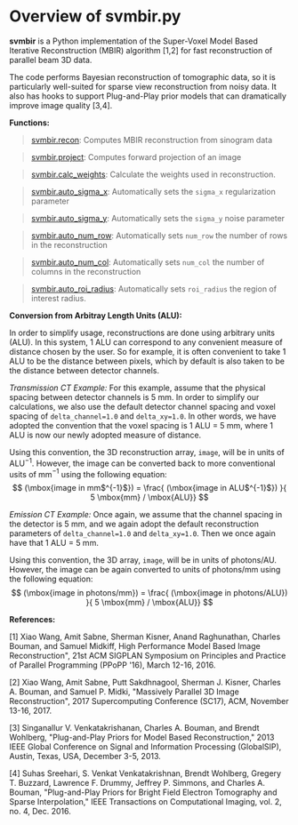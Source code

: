 # Overview of svmbir.py

**svmbir** is a Python implementation of the Super-Voxel Model Based Iterative Reconstruction (MBIR) algorithm [1,2] for fast reconstruction of parallel beam 3D data.

The code performs Bayesian reconstruction of tomographic data, so it is particularly well-suited for sparse view reconstruction from noisy data. It also has hooks to support Plug-and-Play prior models that can dramatically improve image quality [3,4]. 

**Functions:**

>[svmbir.recon](./svmbir.recon.md): Computes MBIR reconstruction from sinogram data

>[svmbir.project](./svmbir.project.md): Computes forward projection of an image

>[svmbir.calc\_weights](./svmbir.calc\_weights.md): Calculate the weights used in reconstruction.
>

>[svmbir.auto\_sigma\_x](./svmbir.auto\_sigma\_x.md): Automatically sets the ``sigma_x`` regularization parameter

>[svmbir.auto\_sigma\_y](./svmbir.auto\_sigma\_y.md): Automatically sets the ``sigma_y`` noise parameter

>[svmbir.auto\_num\_row](./svmbir.auto\_num\_row.md): Automatically sets ``num_row`` the number of rows in the reconstruction

>[svmbir.auto\_num\_col](./svmbir.auto\_num\_col.md): Automatically sets ``num_col`` the number of columns in the reconstruction

>[svmbir.auto\_roi\_radius](./svmbir.auto\_roi\_radius.md): Automatically sets ``roi_radius`` the region of interest radius.


**Conversion from Arbitray Length Units (ALU):**

In order to simplify usage, reconstructions are done using arbitrary units (ALU). In this system, 1 ALU can correspond to any convenient measure of distance chosen by the user. So for example, it is often convenient to take 1 ALU to be the distance between pixels, which by default is also taken to be the distance between detector channels.


_Transmission CT Example:_ For this example, assume that the physical spacing between detector channels is 5 mm. In order to simplify our calculations, we also use the default detector channel spacing and voxel spacing of ``delta_channel=1.0`` and ``delta_xy=1.0``. In other words, we have adopted the convention that the voxel spacing is 1 ALU = 5 mm, where 1 ALU is now our newly adopted measure of distance.

Using this convention, the 3D reconstruction array, ``image``, will be in units of ALU$^{-1}$. However, the image can be converted back to more conventional usits of mm$^{-1}$ using the following equation:
$$
(\mbox{image in mm$^{-1}$}) = \frac{ (\mbox{image in ALU$^{-1}$}) }{ 5 \mbox{mm} / \mbox{ALU}}
$$

_Emission CT Example:_ Once again, we assume that the channel spacing in the detector is 5 mm, and we again adopt the default reconstruction parameters of ``delta_channel=1.0`` and ``delta_xy=1.0``. Then we once again have that 1 ALU = 5 mm. 

Using this convention, the 3D array, ``image``, will be in units of photons/AU. However, the image can be again converted to units of photons/mm using the following equation:
$$
(\mbox{image in photons/mm}) = \frac{ (\mbox{image in photons/ALU}) }{ 5 \mbox{mm} / \mbox{ALU}}
$$


**References:** 

[1] Xiao Wang, Amit Sabne, Sherman Kisner, Anand Raghunathan, Charles Bouman, and Samuel Midkiff, High Performance Model Based Image Reconstruction", 21st ACM SIGPLAN Symposium on Principles and Practice of Parallel Programming (PPoPP '16), March 12-16, 2016.

[2] Xiao Wang, Amit Sabne, Putt Sakdhnagool, Sherman J. Kisner, Charles A. Bouman, and Samuel P. Midki, "Massively Parallel 3D Image Reconstruction", 2017 Supercomputing Conference (SC17), ACM, November 13-16, 2017.

[3] Singanallur V. Venkatakrishanan, Charles A. Bouman, and Brendt Wohlberg, "Plug-and-Play Priors for Model Based Reconstruction," 2013 IEEE Global Conference on Signal and Information Processing (GlobalSIP), Austin, Texas, USA, December 3-5, 2013.

[4] Suhas Sreehari, S. Venkat Venkatakrishnan, Brendt Wohlberg, Gregery T. Buzzard, Lawrence F. Drummy, Jeffrey P. Simmons, and Charles A. Bouman, "Plug-and-Play Priors for Bright Field Electron Tomography and Sparse Interpolation," IEEE Transactions on Computational Imaging, vol. 2, no. 4, Dec. 2016.
